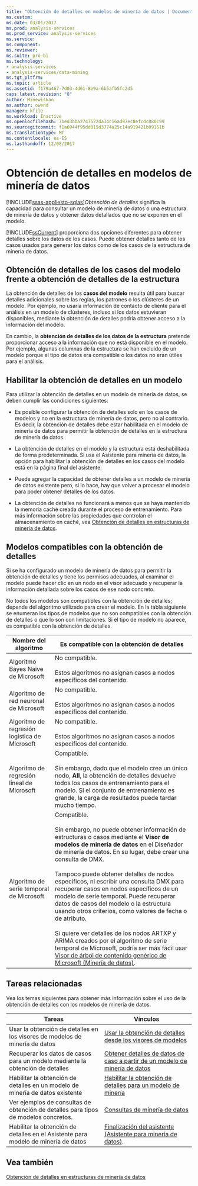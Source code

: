 ```yaml
---
title: "Obtención de detalles en modelos de minería de datos | Documentos de Microsoft"
ms.custom: 
ms.date: 03/01/2017
ms.prod: analysis-services
ms.prod_service: analysis-services
ms.service: 
ms.component: 
ms.reviewer: 
ms.suite: pro-bi
ms.technology:
- analysis-services
- analysis-services/data-mining
ms.tgt_pltfrm: 
ms.topic: article
ms.assetid: f179a467-7d03-4d61-8e9a-6b5afb5fc2d5
caps.latest.revision: "8"
author: Minewiskan
ms.author: owend
manager: kfile
ms.workload: Inactive
ms.openlocfilehash: 7bed3bba2747522da34c16ad97ec8efcdc080c99
ms.sourcegitcommit: f1a6944f95dd015d3774a25c14a919421b09151b
ms.translationtype: MT
ms.contentlocale: es-ES
ms.lasthandoff: 12/08/2017
---
```

# <a name="drillthrough-on-mining-models"></a>Obtención de detalles en modelos de minería de datos
[!INCLUDE[ssas-appliesto-sqlas](../../includes/ssas-appliesto-sqlas.md)]*Obtención de detalles* significa la capacidad para consultar un modelo de minería de datos o una estructura de minería de datos y obtener datos detallados que no se exponen en el modelo.  
  
 [!INCLUDE[ssCurrent](../../includes/sscurrent-md.md)] proporciona dos opciones diferentes para obtener detalles sobre los datos de los casos. Puede obtener detalles tanto de los casos usados para generar los datos como de los casos de la estructura de minería de datos.  
  
## <a name="drillthrough-to-model-cases-vs-drillthrough-to-structure"></a>Obtención de detalles de los casos del modelo frente a obtención de detalles de la estructura  
 La obtención de detalles de los **casos del modelo** resulta útil para buscar detalles adicionales sobre las reglas, los patrones o los clústeres de un modelo. Por ejemplo, no usaría información de contacto de cliente para el análisis en un modelo de clústeres, incluso si los datos estuvieran disponibles, mediante la obtención de detalles podría obtener acceso a la información del modelo.  
  
 En cambio, la **obtención de detalles de los datos de la estructura** pretende proporcionar acceso a la información que no está disponible en el modelo. Por ejemplo, algunas columnas de la estructura se han excluido de un modelo porque el tipo de datos era compatible o los datos no eran útiles para el análisis.  
  
## <a name="enabling-drillthrough-on-a-model"></a>Habilitar la obtención de detalles en un modelo  
 Para utilizar la obtención de detalles en un modelo de minería de datos, se deben cumplir las condiciones siguientes:  
  
-   Es posible configurar la obtención de detalles solo en los casos de modelos y no en la estructura de minería de datos, pero no al contrario.  Es decir, la obtención de detalles debe estar habilitada en el modelo de minería de datos para permitir la obtención de detalles en la estructura de minería de datos.  
  
-   La obtención de detalles en el modelo y la estructura está deshabilitada de forma predeterminada. Si usa el Asistente para minería de datos, la opción para habilitar la obtención de detalles en los casos del modelo está en la página final del asistente.  
  
-   Puede agregar la capacidad de obtener detalles a un modelo de minería de datos existente pero, si lo hace, hay que volver a procesar el modelo para poder obtener detalles de los datos.  
  
-   La obtención de detalles no funcionará a menos que se haya mantenido la memoria caché creada durante el proceso de entrenamiento. Para más información sobre las propiedades que controlan el almacenamiento en caché, vea [Obtención de detalles en estructuras de minería de datos](../../analysis-services/data-mining/drillthrough-on-mining-structures.md).  
  
## <a name="models-that-support-drillthrough"></a>Modelos compatibles con la obtención de detalles  
 Si se ha configurado un modelo de minería de datos para permitir la obtención de detalles y tiene los permisos adecuados, al examinar el modelo puede hacer clic en un nodo en el visor adecuado y recuperar la información detallada sobre los casos de ese nodo concreto.  
  
 No todos los modelos son compatibles con la obtención de detalles; depende del algoritmo utilizado para crear el modelo. En la tabla siguiente se enumeran los tipos de modelos que no son compatibles con la obtención de detalles o que lo son con limitaciones. Si el tipo de modelo no aparece, es compatible con la obtención de detalles.  
  
|**Nombre del algoritmo**|**Es compatible con la obtención de detalles**|  
|------------------------|----------------------------------|  
|Algoritmo Bayes Naïve de Microsoft|No compatible.<br /><br /> Estos algoritmos no asignan casos a nodos específicos del contenido.|  
|Algoritmo de red neuronal de Microsoft|No compatible.<br /><br /> Estos algoritmos no asignan casos a nodos específicos del contenido.|  
|Algoritmo de regresión logística de Microsoft|No compatible.<br /><br /> Estos algoritmos no asignan casos a nodos específicos del contenido.|  
|Algoritmo de regresión lineal de Microsoft|Compatible.<br /><br /> Sin embargo, dado que el modelo crea un único nodo, **All**, la obtención de detalles devuelve todos los casos de entrenamiento para el modelo. Si el conjunto de entrenamiento es grande, la carga de resultados puede tardar mucho tiempo.|  
|Algoritmo de serie temporal de Microsoft|Compatible.<br /><br /> Sin embargo, no puede obtener información de estructuras o casos mediante el **Visor de modelos de minería de datos** en el Diseñador de minería de datos. En su lugar, debe crear una consulta de DMX.<br /><br /> Tampoco puede obtener detalles de nodos específicos, ni escribir una consulta DMX para recuperar casos en nodos específicos de un modelo de serie temporal. Puede recuperar datos de casos del modelo o la estructura usando otros criterios, como valores de fecha o de atributo.<br /><br /> Si quiere ver detalles de los nodos ARTXP y ARIMA creados por el algoritmo de serie temporal de Microsoft, podría ser más fácil usar [Visor de árbol de contenido genérico de Microsoft &#40;Minería de datos&#41;](http://msdn.microsoft.com/library/751b4393-f6fd-48c1-bcef-bdca589ce34c).|  
  
## <a name="related-tasks"></a>Tareas relacionadas  
 Vea los temas siguientes para obtener más información sobre el uso de la obtención de detalles con los modelos de minería de datos.  
  
|Tareas|Vínculos|  
|-----------|-----------|  
|Usar la obtención de detalles en los visores de modelos de minería de datos|[Usar la obtención de detalles desde los visores de modelos](../../analysis-services/data-mining/use-drillthrough-from-the-model-viewers.md)|  
|Recuperar los datos de casos para un modelo mediante la obtención de detalles|[Obtener detalles de datos de caso a partir de un modelo de minería de datos](../../analysis-services/data-mining/drill-through-to-case-data-from-a-mining-model.md)|  
|Habilitar la obtención de detalles en un modelo de minería de datos existente|[Habilitar la obtención de detalles para un modelo de minería](../../analysis-services/data-mining/enable-drillthrough-for-a-mining-model.md)|  
|Ver ejemplos de consultas de obtención de detalles para tipos de modelos concretos.|[Consultas de minería de datos](../../analysis-services/data-mining/data-mining-queries.md)|  
|Habilitar la obtención de detalles en el Asistente para modelo de minería de datos|[Finalización del asistente &#40;Asistente para minería de datos&#41;](http://msdn.microsoft.com/library/6aef1548-35eb-42fd-ae87-63650a79eda1).|  
  
## <a name="see-also"></a>Vea también  
 [Obtención de detalles en estructuras de minería de datos](../../analysis-services/data-mining/drillthrough-on-mining-structures.md)  
  
  
